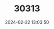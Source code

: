 ---
title: "30313"
category: "Picea omorika"
draft: false
date: 2024-02-22 13:03:50
languages:
  Serbian: ["Muljika", "Omorika", "Pančićeva omorika"]
  English: ["Serbian Spruce"]
---